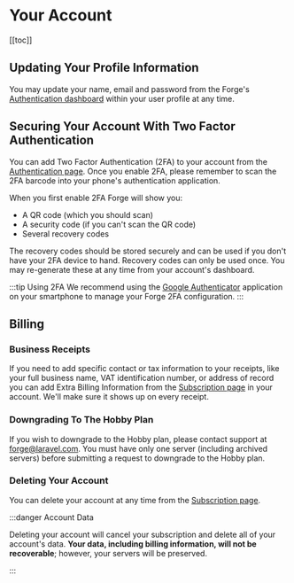 # Your Account

[[toc]]

## Updating Your Profile Information

You may update your name, email and password from the Forge's [Authentication dashboard](https://forge.laravel.com/user/profile#/authentication) within your user profile at any time.

## Securing Your Account With Two Factor Authentication

You can add Two Factor Authentication (2FA) to your account from the [Authentication page](https://forge.laravel.com/user/profile#/authentication). Once you enable 2FA, please remember to scan the 2FA barcode into your phone's authentication application.

When you first enable 2FA Forge will show you:

- A QR code (which you should scan)
- A security code (if you can't scan the QR code)
- Several recovery codes

The recovery codes should be stored securely and can be used if you don't have your 2FA device to hand. Recovery codes can only be used once. You may re-generate these at any time from your account's dashboard.

:::tip Using 2FA
We recommend using the [Google Authenticator](https://support.google.com/accounts/answer/1066447) application on your smartphone to manage your Forge 2FA configuration.
:::

## Billing

### Business Receipts

If you need to add specific contact or tax information to your receipts, like your full business name, VAT identification number, or address of record you can add Extra Billing Information from the [Subscription page](https://forge.laravel.com/user/profile#/subscription) in your account. We'll make sure it shows up on every receipt.

### Downgrading To The Hobby Plan

If you wish to downgrade to the Hobby plan, please contact support at [forge@laravel.com](mailto:forge@laravel.com). You must have only one server (including archived servers) before submitting a request to downgrade to the Hobby plan.

### Deleting Your Account

You can delete your account at any time from the [Subscription page](https://forge.laravel.com/user/profile#/subscription).

:::danger Account Data

Deleting your account will cancel your subscription and delete all of your account's data. **Your data, including billing information, will not be recoverable**; however, your servers will be preserved.

:::
